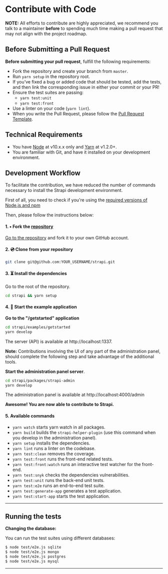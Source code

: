 # Contribute with Code

**NOTE:** All efforts to contribute are highly appreciated, we recommend you talk to a maintainer **before** to spending much time making a pull request that may not align with the project roadmap.

## Before Submitting a Pull Request

**Before submitting your pull request**, fulfill the following requirements:

- Fork the repository and create your branch from `master`.
- Run `yarn setup` in the repository root.
- If you’ve fixed a bug or added code that should be tested, add the tests, and then link the corresponding issue in either your commit or your PR!
- Ensure the test suites are passing:
  - `yarn test:unit`
  - `yarn test:front`
- Use a linter on your code (`yarn lint`).
- When you write the Pull Request, please follow the [Pull Request Template](https://github.com/strapi/strapi/blob/master/.github/PULL_REQUEST_TEMPLATE.md).

## Technical Requirements

- You have [Node](https://nodejs.org/en/) at v10.x.x only and [Yarn](https://yarnpkg.com/en/) at v1.2.0+.
- You are familiar with Git, and have it installed on your development environment.

## Development Workflow

To facilitate the contribution, we have reduced the number of commands necessary to install the Strapi development environment.

First of all, you need to check if you're using the [required versions of Node.js and npm](/3.0.0-beta.x/getting-started/install-requirements.html)

Then, please follow the instructions below:

#### 1. ▪ Fork the [repository](https://github.com/strapi/strapi)

[Go to the repository](https://github.com/strapi/strapi) and fork it to your own GitHub account.

#### 2. 💿 Clone from your repository

```bash
git clone git@github.com:YOUR_USERNAME/strapi.git
```

#### 3. ⏳ Install the dependencies

Go to the root of the repository.

```bash
cd strapi && yarn setup
```

#### 4. 🚀 Start the example application

**Go to the "/getstarted" application**

```bash
cd strapi/examples/getstarted
yarn develop
```

The server (API) is available at http://localhost:1337.

**Note:** Contributions involving the UI of any part of the administration panel, should complete the following step and take advantage of the additional tools.

**Start the administration panel server**.

```bash
cd strapi/packages/strapi-admin
yarn develop
```

The administration panel is available at http://localhost:4000/admin

**Awesome! You are now able to contribute to Strapi.**

#### 5. Available commands

- `yarn watch` starts yarn watch in all packages.
- `yarn build` builds the `strapi-helper-plugin` (use this command when you develop in the administration panel).
- `yarn setup` installs the dependencies.
- `yarn lint` runs a linter on the codebase.
- `yarn test:clean` removes the coverage.
- `yarn test:front` runs the front-end related tests.
- `yarn test:front:watch` runs an interactive test watcher for the front-end.
- `yarn test:snyk` checks the dependencies vulnerabilities.
- `yarn test:unit` runs the back-end unit tests.
- `yarn test:e2e` runs an end-to-end test suite.
- `yarn test:generate-app` generates a test application.
- `yarn test:start-app` starts the test application.

---

## Running the tests

**Changing the database:**

You can run the test suites using different databases:

```bash
$ node test/e2e.js sqlite
$ node test/e2e.js mongo
$ node test/e2e.js postgres
$ node test/e2e.js mysql
```

---

